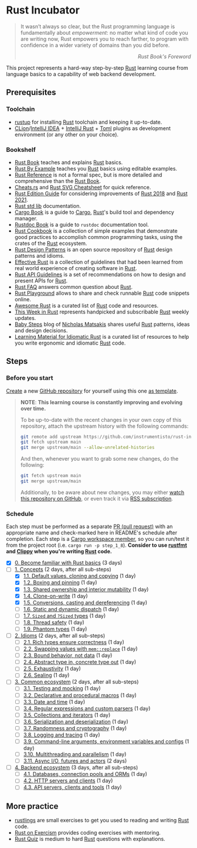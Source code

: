 Rust Incubator
==============

> It wasn’t always so clear, but the Rust programming language is fundamentally about _empowerment_: no matter what kind
> of code you are writing now, Rust empowers you to reach farther, to program with confidence in a wider variety of
> domains than you did before.
_<div align="right">Rust Book's Foreword</div>_

This project represents a hard-way step-by-step [Rust] learning course from language basics to a capability of web
backend development.

## Prerequisites

### Toolchain

- [rustup] for installing [Rust] toolchain and keeping it up-to-date.
- [CLion]/[IntelliJ IDEA] + [IntelliJ Rust] + [Toml][IntelliJ Toml] plugins as development environment (or any other on
  your choice).

### Bookshelf

- [Rust Book] teaches and explains [Rust] basics.
- [Rust By Example] teaches you [Rust] basics using editable examples.
- [Rust Reference] is not a formal spec, but is more detailed and comprehensive than the [Rust Book].
- [Cheats.rs] and [Rust SVG Cheatsheet] for quick reference.
- [Rust Edition Guide] for considering improvements of [Rust 2018] and [Rust 2021].
- [Rust std lib] documentation.
- [Cargo Book] is a guide to [Cargo], [Rust]'s build tool and dependency manager.
- [Rustdoc Book] is a guide to `rustdoc` documentation tool.
- [Rust Cookbook] is a collection of simple examples that demonstrate good practices to accomplish common programming
  tasks, using the crates of the [Rust] ecosystem.
- [Rust Design Patterns] is an open source repository of [Rust] design patterns and idioms.
- [Effective Rust] is a collection of guidelines that had been learned from real world experience of creating software
  in [Rust].
- [Rust API Guidelines] is a set of recommendations on how to design and present APIs for [Rust].
- [Rust FAQ] answers common question about [Rust].
- [Rust Playground] allows to share and check runnable [Rust] code snippets online.
- [Awesome Rust] is a curated list of [Rust] code and resources.
- [This Week in Rust] represents handpicked and subscribable [Rust] weekly updates.
- [Baby Steps] blog of [Nicholas Matsakis](https://github.com/nikomatsakis) shares useful [Rust] patterns, ideas and
  design decisions.
- [Learning Material for Idiomatic Rust] is a curated list of resources to help you write ergonomic and idiomatic [Rust]
  code.

## Steps

### Before you start

[Create][1] a new [GitHub repository] for yourself using this one [as template][11].

> __NOTE__: __This learning course is constantly improving and evolving over time.__
>
> To be up-to-date with the recent changes in your own copy of this repository, attach the upstream history with the
> following commands:
> ```bash
> git remote add upstream https://github.com/instrumentisto/rust-incubator.git
> git fetch upstream main
> git merge upstream/main --allow-unrelated-histories
> ```
> And then, whenever you want to grab some new changes, do the following:
> ```bash
> git fetch upstream main
> git merge upstream/main
> ```
> Additionally, to be aware about new changes, you may either [watch this repository on GitHub][2], or even track it
> via [RSS subscription].

### Schedule

Each step must be performed as a separate [PR (pull request)][PR] with an appropriate name and check-marked here in
README's schedule after completion. Each step is a [Cargo workspace member][13], so you can run/test it from the project
root (i.e. `cargo run -p step_1_8`). __Consider to use [rustfmt] and [Clippy] when you're writing [Rust] code.__

- [x] [0. Become familiar with Rust basics][Step 0] (3 days)
- [ ] [1. Concepts][Step 1] (2 days, after all sub-steps)
    - [x] [1.1. Default values, cloning and copying][Step 1.1] (1 day)
    - [x] [1.2. Boxing and pinning][Step 1.2] (1 day)
    - [x] [1.3. Shared ownership and interior mutability][Step 1.3] (1 day)
    - [x] [1.4. Clone-on-write][Step 1.4] (1 day)
    - [x] [1.5. Conversions, casting and dereferencing][Step 1.5] (1 day)
    - [ ] [1.6. Static and dynamic dispatch][Step 1.6] (1 day)
    - [ ] [1.7. `Sized` and `?Sized` types][Step 1.7] (1 day)
    - [ ] [1.8. Thread safety][Step 1.8] (1 day)
    - [ ] [1.9. Phantom types][Step 1.9] (1 day)
- [ ] [2. Idioms][Step 2] (2 days, after all sub-steps)
    - [ ] [2.1. Rich types ensure correctness][Step 2.1] (1 day)
    - [ ] [2.2. Swapping values with `mem::replace`][Step 2.2] (1 day)
    - [ ] [2.3. Bound behavior, not data][Step 2.3] (1 day)
    - [ ] [2.4. Abstract type in, concrete type out][Step 2.4] (1 day)
    - [ ] [2.5. Exhaustivity][Step 2.5] (1 day)
    - [ ] [2.6. Sealing][Step 2.6] (1 day)
- [ ] [3. Common ecosystem][Step 3] (2 days, after all sub-steps)
    - [ ] [3.1. Testing and mocking][Step 3.1] (1 day)
    - [ ] [3.2. Declarative and procedural macros][Step 3.2] (1 day)
    - [ ] [3.3. Date and time][Step 3.3] (1 day)
    - [ ] [3.4. Regular expressions and custom parsers][Step 3.4] (1 day)
    - [ ] [3.5. Collections and iterators][Step 3.5] (1 day)
    - [ ] [3.6. Serialization and deserialization][Step 3.6] (1 day)
    - [ ] [3.7. Randomness and cryptography][Step 3.7] (1 day)
    - [ ] [3.8. Logging and tracing][Step 3.8] (1 day)
    - [ ] [3.9. Command-line arguments, environment variables and configs][Step 3.9] (1 day)
    - [ ] [3.10. Multithreading and parallelism][Step 3.10] (1 day)
    - [ ] [3.11. Async I/O, futures and actors][Step 3.11] (2 days)
- [ ] [4. Backend ecosystem][Step 4] (3 days, after all sub-steps)
    - [ ] [4.1. Databases, connection pools and ORMs][Step 4.1] (1 day)
    - [ ] [4.2. HTTP servers and clients][Step 4.2] (1 day)
    - [ ] [4.3. API servers, clients and tools][Step 4.3] (1 day)

## More practice

- [rustlings] are small exercises to get you used to reading and writing [Rust] code.
- [Rust on Exercism] provides coding exercises with mentoring.
- [Rust Quiz] is medium to hard [Rust] questions with explanations.

[Step 0]: 0_basics

[Step 1]: 1_concepts

[Step 1.1]: 1_concepts/1_1_default_clone_copy

[Step 1.2]: 1_concepts/1_2_box_pin

[Step 1.3]: 1_concepts/1_3_rc_cell

[Step 1.4]: 1_concepts/1_4_cow

[Step 1.5]: 1_concepts/1_5_convert_cast_deref

[Step 1.6]: 1_concepts/1_6_dispatch

[Step 1.7]: 1_concepts/1_7_sized

[Step 1.8]: 1_concepts/1_8_thread_safety

[Step 1.9]: 1_concepts/1_9_phantom

[Step 2]: 2_idioms

[Step 2.1]: 2_idioms/2_1_type_safety

[Step 2.2]: 2_idioms/2_2_mem_replace

[Step 2.3]: 2_idioms/2_3_bound_impl

[Step 2.4]: 2_idioms/2_4_generic_in_type_out

[Step 2.5]: 2_idioms/2_5_exhaustivity

[Step 2.6]: 2_idioms/2_6_sealing

[Step 3]: 3_ecosystem

[Step 3.1]: 3_ecosystem/3_1_testing

[Step 3.2]: 3_ecosystem/3_2_macro

[Step 3.3]: 3_ecosystem/3_3_date_time

[Step 3.4]: 3_ecosystem/3_4_regex_parsing

[Step 3.5]: 3_ecosystem/3_5_collections

[Step 3.6]: 3_ecosystem/3_6_serde

[Step 3.7]: 3_ecosystem/3_7_rand_crypto

[Step 3.8]: 3_ecosystem/3_8_log

[Step 3.9]: 3_ecosystem/3_9_cmd_env_conf

[Step 3.10]: 3_ecosystem/3_10_threads

[Step 3.11]: 3_ecosystem/3_11_async

[Step 4]: 4_backend

[Step 4.1]: 4_backend/4_1_db

[Step 4.2]: 4_backend/4_2_http

[Step 4.3]: 4_backend/4_3_api

[Awesome Rust]: https://github.com/rust-unofficial/awesome-rust

[Baby Steps]: http://smallcultfollowing.com/babysteps

[Cargo]: https://github.com/rust-lang/cargo

[Cargo Book]: https://doc.rust-lang.org/cargo

[Cheats.rs]: https://cheats.rs

[CLion]: https://www.jetbrains.com/clion

[Clippy]: https://github.com/rust-lang/rust-clippy

[Effective Rust]: https://www.lurklurk.org/effective-rust

[GitHub repository]: https://help.github.com/articles/github-glossary/#repository

[IntelliJ IDEA]: https://www.jetbrains.com/idea

[IntelliJ Rust]: https://intellij-rust.github.io

[IntelliJ Toml]: https://plugins.jetbrains.com/plugin/8195-toml

[Learning Material for Idiomatic Rust]: https://corrode.dev/blog/idiomatic-rust-resources

[PR]: https://help.github.com/articles/github-glossary/#pull-request

[RSS subscription]: https://github.com/instrumentisto/rust-incubator/commits/main.atom

[Rust]: https://www.rust-lang.org

[Rust 2018]: https://doc.rust-lang.org/edition-guide/rust-2018/index.html

[Rust 2021]: https://doc.rust-lang.org/edition-guide/rust-2021/index.html

[Rust API Guidelines]: https://rust-lang.github.io/api-guidelines

[Rust Book]: https://doc.rust-lang.org/book

[Rust By Example]: https://doc.rust-lang.org/rust-by-example

[Rust Cookbook]: https://rust-lang-nursery.github.io/rust-cookbook

[Rust Design Patterns]: https://rust-unofficial.github.io/patterns

[Rust Edition Guide]: https://doc.rust-lang.org/edition-guide

[Rust FAQ]: https://prev.rust-lang.org/faq.html

[Rust on Exercism]: https://exercism.org/tracks/rust/exercises

[Rust Playground]: https://play.rust-lang.org

[Rust Quiz]: https://github.com/dtolnay/rust-quiz

[Rust Reference]: https://doc.rust-lang.org/reference

[Rust std lib]: https://doc.rust-lang.org/std

[Rust SVG Cheatsheet]: https://www.breakdown-notes.com/make/load/rust_cs_canvas/true

[Rustdoc Book]: https://doc.rust-lang.org/rustdoc

[rustfmt]: https://github.com/rust-lang/rustfmt

[rustlings]: https://rustlings.cool

[rustup]: https://rustup.rs

[This Week in Rust]: https://this-week-in-rust.org

[1]: https://github.com/instrumentisto/rust-incubator/generate

[2]: https://github.com/instrumentisto/rust-incubator/subscription

[11]: https://help.github.com/en/articles/creating-a-repository-from-a-template

[13]: https://doc.rust-lang.org/book/ch14-03-cargo-workspaces.html
